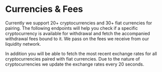 # Currencies & Fees

Currently we support 20+ cryptocurrencies and 30+ fiat currencies for pairing. The following endpoints will help you check if a specific cryptocurrency is available for withdrawal and fetch the accompanied withdrawal fees bound to it. We pass on the fees we receive from our liquidity network.

In addition you will be able to fetch the most recent exchange rates for all cryptocurrencies paired with fiat currencies. Due to the nature of cryptocurrencies we update the exchange rates every 20 seconds.

